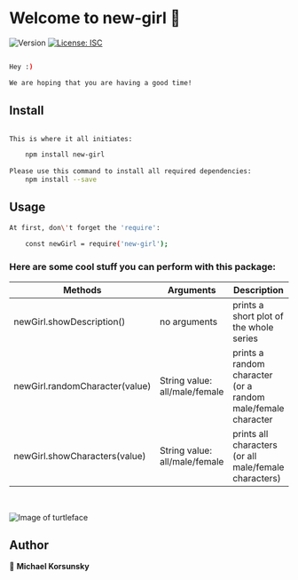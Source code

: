 # Welcome to new-girl 👋
![Version](https://img.shields.io/badge/version-1.0.0-blue.svg?cacheSeconds=2592000)
[![License: ISC](https://img.shields.io/badge/License-ISC-yellow.svg)](#)

```sh

Hey :)

We are hoping that you are having a good time! 

```

## Install

```sh

This is where it all initiates: 

    npm install new-girl
    
Please use this command to install all required dependencies:
    npm install --save

```

## Usage

```sh
At first, don\'t forget the 'require':
    
    const newGirl = require('new-girl');
```

### Here are some cool stuff you can perform with this package: 

| Methods                         | Arguments       | Description                                                   |
| ------------------------------- |---------------| -------------------------------------------------------------|
| newGirl.showDescription()       | no arguments    | prints a short plot of the whole series                       |
| newGirl.randomCharacter(value)  | String value: all/male/female | prints a random character (or a random male/female character  |
| newGirl.showCharacters(value)   | String value: all/male/female | prints all characters (or all male/female characters)         | 

<br />

![Image of turtleface](https://pbs.twimg.com/profile_images/3174869667/76b2a4b5985fc6a42f8b6367b8d7f257_400x400.jpeg)

## Author

🐧 **Michael Korsunsky**



